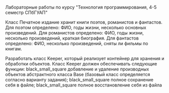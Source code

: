 Лабораторные работы по курсу "Технология программирования, 4-5 семестр СПбГУАП"

Класс Печатное издание хранит книги поэтов, романистов и фантастов. Для поэтом определено: ФИО, годы жизни, несколько основных произведений. Для романистов определено: ФИО, годы жизни, несколько произведений, краткая биография. Для фантастов определено: ФИО, несколько произведений, сняты ли фильмы по книгам.

Разработать класс Keeper, который реализует контейнер для хранения и обработки объектов. Класс Keeper должен обеспечивать следующие функции: black_small_square добавление и удаление производных объектов абстрактного класса Base (базовый класс определяется согласно варианту задания); black_small_square полное сохранение себя в файле; black_small_square полное восстановление себя из файла

